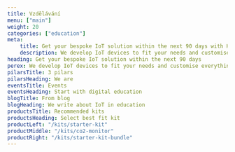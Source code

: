 ```yaml
---
title: Vzdělávání
menu: ["main"]
weight: 20
categories: ["education"]
meta:
    title: Get your bespoke IoT solution within the next 90 days with HARDWARIO
    description: We develop IoT devices to fit your needs and customise everything from the technical solution to the branded product casing. Get ready to connect your world.
heading: Get your bespoke IoT solution within the next 90 days
perex: We develop IoT devices to fit your needs and customise everything from the technical solution to the branded product casing. Get ready to connect your world.
pilarsTitle: 3 pilars
pilarsHeading: We are
eventsTitle: Events
eventsHeading: Start with digital education
blogTitle: From blog
blogHeading: We write about IoT in education
productsTitle: Recommended kits
productsHeading: Select best fit kit
productLeft: "/kits/starter-kit"
productMiddle: "/kits/co2-monitor"
productRight: "/kits/starter-kit-bundle"
---
```

